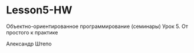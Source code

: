 # Lesson5-HW
Объектно-ориентированное программирование (семинары)
Урок 5. От простого к практике

Александр Штепо
